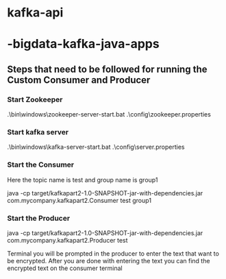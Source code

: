 # kafka-api

# -bigdata-kafka-java-apps

## Steps that need to be followed  for running the Custom Consumer and Producer

### Start Zookeeper

.\bin\windows\zookeeper-server-start.bat .\config\zookeeper.properties


### Start kafka server

.\bin\windows\kafka-server-start.bat .\config\server.properties

### Start the Consumer 

Here the topic name is test and group name is group1

java -cp target/kafkapart2-1.0-SNAPSHOT-jar-with-dependencies.jar com.mycompany.kafkapart2.Consumer test group1

### Start the Producer

java -cp target/kafkapart2-1.0-SNAPSHOT-jar-with-dependencies.jar com.mycompany.kafkapart2.Producer test

 Terminal you will be prompted in the producer to enter the text that want to be encrypted. After you are done with entering the text you can find the encrypted text on the consumer terminal

